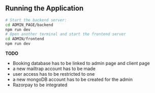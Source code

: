 
## Running the Application


```bash
# Start the backend server:
cd ADMIN_PAGE/backend
npm run dev
# Open another terminal and start the frontend server
cd ADMIN/frontend
npm run dev
```
**TODO**    

- Booking database has to be linked to admin page and client page
- a new mailtrap account has to be made
- user access has to be restricted to one
- a new mongoDB account has to be created for the admin
- Razorpay to be integrated
